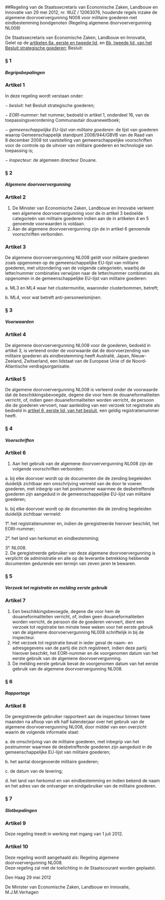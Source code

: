<meta http-equiv='Content-Type' content='text/html; charset=utf-8' />

##Regeling van de Staatssecretaris van Economische Zaken, Landbouw en Innovatie van 29 mei 2012, nr. WJZ / 12063076, houdende regels inzake de algemene doorvoervergunning N008 voor militaire goederen met eindbestemming bondgenoten (Regeling algemene doorvoervergunning NL008)

De Staatssecretaris van Economische Zaken, Landbouw en Innovatie,  
Gelet op de [artikelen 6a, eerste en tweede lid](../../../../../../AMvB/besluit/strategische/goederen/BWBR0024139/README.md), en [6b, tweede lid, van het Besluit strategische goederen](../../../../../../AMvB/besluit/strategische/goederen/BWBR0024139/README.md);
Besluit:     
### §  1  

#### *Begripsbepalingen* 

### Artikel  1  

In deze regeling wordt verstaan onder: 

− *besluit:* het Besluit strategische goederen;  

− *EORI-nummer:* het nummer, bedoeld in artikel 1, onderdeel 16, van de toepassingsverordening Communautair douanewetboek;  

− *gemeenschappelijke EU-lijst van militaire goederen:* de lijst van goederen waarop Gemeenschappelijk standpunt 2008/944/GBVB van de Raad van 8 december 2008 tot vaststelling van gemeenschappelijke voorschriften voor de controle op de uitvoer van militaire goederen en technologie van toepassing is;  

− *inspecteur:* de algemeen directeur Douane.    

### §  2  

#### *Algemene doorvoervergunning* 

### Artikel  2  

1.  De Minister van Economische Zaken, Landbouw en Innovatie verleent een algemene doorvoervergunning voor de in artikel 3 bedoelde categorieën van militaire goederen indien aan de in artikelen 4 en 5 genoemde voorwaarden is voldaan.   
2.  Aan de algemene doorvoervergunning zijn de in artikel 6 genoemde voorschriften verbonden.   

### Artikel  3  

De algemene doorvoervergunning NL008 geldt voor militaire goederen zoals opgenomen op de gemeenschappelijke EU-lijst van militaire goederen, met uitzondering van de volgende categorieën, waarbij de letter/nummer combinaties verwijzen naar de letter/nummer combinaties als opgenomen in de gemeenschappelijke EU-lijst van militaire goederen: 

a. ML3 en ML4 waar het clustermunitie, waaronder clusterbommen, betreft;  

b. ML4, voor wat betreft anti-personeelsmijnen.    

### §  3  

#### *Voorwaarden* 

### Artikel  4  

De algemene doorvoervergunning NL008 voor de goederen, bedoeld in artikel 3, is verleend onder de voorwaarde dat de doorvoerzending van militaire goederen als eindbestemming heeft Australië, Japan, Nieuw-Zeeland, Zwitserland, een lidstaat van de Europese Unie of de Noord-Atlantische verdragsorganisatie.  

### Artikel  5  

De algemene doorvoervergunning NL008 is verleend onder de voorwaarde dat de beschikkingsbevoegde, degene die voor hem de douaneformaliteiten verricht, of, indien geen douaneformaliteiten worden verricht, de persoon die de goederen vervoert, naar aanleiding van een verzoek tot registratie als bedoeld in [artikel 6, eerste lid, van het besluit](../../../../../../AMvB/besluit/strategische/goederen/BWBR0024139/README.md), een geldig registratienummer heeft.  

### §  4  

#### *Voorschriften* 

### Artikel  6  

1.  Aan het gebruik van de algemene doorvoervergunning NL008 zijn de volgende voorschriften verbonden: 

a. bij elke doorvoer wordt op de documenten die de zending begeleiden duidelijk zichtbaar een omschrijving vermeld van de door te voeren goederen, met inbegrip van het postnummer waarmee de desbetreffende goederen zijn aangeduid in de gemeenschappelijke EU-lijst van militaire goederen;  

b. bij elke doorvoer wordt op de documenten die de zending begeleiden duidelijk zichtbaar vermeld: 

1°. het registratienummer en, indien de geregistreerde hierover beschikt, het EORI-nummer;  

2°. het land van herkomst en eindbestemming;  

3°. NL008.       
2.  De geregistreerde gebruiker van deze algemene doorvoervergunning is verplicht de administratie en alle op de leverantie betrekking hebbende documenten gedurende een termijn van zeven jaren te bewaren.   

### §  5  

#### *Verzoek tot registratie en melding eerste gebruik* 

### Artikel  7  

1.  Een beschikkingsbevoegde, degene die voor hem de douaneformaliteiten verricht, of, indien geen douaneformaliteiten worden verricht, de persoon die de goederen vervoert, dient een verzoek tot registratie ten minste twee weken voor het eerste gebruik van de algemene doorvoervergunning NL008 schriftelijk in bij de inspecteur.   
2.  Het verzoek tot registratie bevat in ieder geval de naam- en adresgegevens van de partij die zich registreert, indien deze partij hierover beschikt, het EORI-nummer en de voorgenomen datum van het eerste gebruik van de algemene doorvoervergunning.   
3.  De melding eerste gebruik bevat de voorgenomen datum van het eerste gebruik van de algemene doorvoervergunning NL008.   

### §  6  

#### *Rapportage* 

### Artikel  8  

De geregistreerde gebruiker rapporteert aan de inspecteur binnen twee maanden na afloop van elk half kalenderjaar over het gebruik van de algemene doorvoervergunning NL008, door middel van een overzicht waarin de volgende informatie staat: 

a. de omschrijving van de militaire goederen, met inbegrip van het postnummer waarmee de desbetreffende goederen zijn aangeduid in de gemeenschappelijke EU-lijst van militaire goederen;  

b. het aantal doorgevoerde militaire goederen;  

c. de datum van de levering;  

d. het land van herkomst en van eindbestemming en indien bekend de naam en het adres van de ontvanger en eindgebruiker van de militaire goederen.    

### §  7  

#### *Slotbepalingen* 

### Artikel  9  

Deze regeling treedt in werking met ingang van 1 juli 2012.  

### Artikel  10  

Deze regeling wordt aangehaald als: Regeling algemene doorvoervergunning NL008.  
Deze regeling zal met de toelichting in de Staatscourant worden geplaatst.   

Den Haag 
29 mei 2012   

De 
Minister van Economische Zaken, Landbouw en Innovatie, 
M.J.M.Verhagen   
